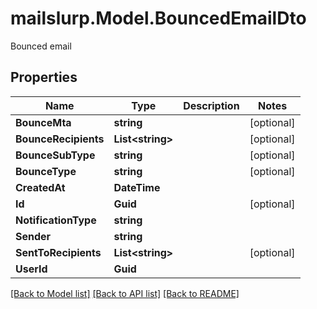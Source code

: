 # mailslurp.Model.BouncedEmailDto
Bounced email
## Properties

Name | Type | Description | Notes
------------ | ------------- | ------------- | -------------
**BounceMta** | **string** |  | [optional] 
**BounceRecipients** | **List&lt;string&gt;** |  | [optional] 
**BounceSubType** | **string** |  | [optional] 
**BounceType** | **string** |  | [optional] 
**CreatedAt** | **DateTime** |  | 
**Id** | **Guid** |  | [optional] 
**NotificationType** | **string** |  | 
**Sender** | **string** |  | 
**SentToRecipients** | **List&lt;string&gt;** |  | [optional] 
**UserId** | **Guid** |  | 

[[Back to Model list]](../README#documentation-for-models) [[Back to API list]](../README#documentation-for-api-endpoints) [[Back to README]](../README)

